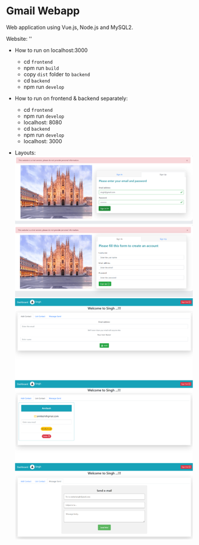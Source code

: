 # Gmail Webapp
Web application using Vue.js, Node.js and MySQL2.

Website: ''

+ How to run on localhost:3000
	+ cd `frontend`
	+ npm run `build`
	+ copy `dist` folder to `backend`
	+ cd `backend`
	+ npm run `develop`

+ How to run on frontend & backend separately:
	+ cd `frontend`
	+ npm run `develop`
	+ localhost: 8080
	+ cd `backend`
	+ npm run `develop`
	+ localhost: 3000

+ Layouts:
![layout_1](./layouts/layout_1.png)
![layout_2](./layouts/layout_2.png)
![layout_3](./layouts/layout_3.png)
![layout_4](./layouts/layout_4.png)
![layout_5](./layouts/layout_5.png)
